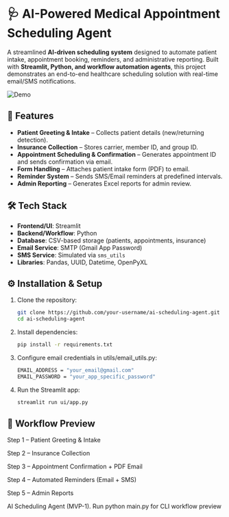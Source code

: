 # 🩺 AI-Powered Medical Appointment Scheduling Agent  

A streamlined **AI-driven scheduling system** designed to automate patient intake, appointment booking, reminders, and administrative reporting. Built with **Streamlit, Python, and workflow automation agents**, this project demonstrates an end-to-end healthcare scheduling solution with real-time email/SMS notifications.

![Demo](https://github.com/Vinay-014/Smart-Loan-Recovery-System-/blob/main/Smart%20Loan%20Recovery%20System%20and%201%20more%20page%20-%20Personal%20-%20Microsoft_%20Edge%202025-09-08%2011-46-27%20(1).gif)  


## 🚀 Features  

- **Patient Greeting & Intake** – Collects patient details (new/returning detection).  
- **Insurance Collection** – Stores carrier, member ID, and group ID.  
- **Appointment Scheduling & Confirmation** – Generates appointment ID and sends confirmation via email.  
- **Form Handling** – Attaches patient intake form (PDF) to email.  
- **Reminder System** – Sends SMS/Email reminders at predefined intervals.  
- **Admin Reporting** – Generates Excel reports for admin review.  


## 🛠️ Tech Stack  

- **Frontend/UI**: Streamlit  
- **Backend/Workflow**: Python  
- **Database**: CSV-based storage (patients, appointments, insurance)  
- **Email Service**: SMTP (Gmail App Password)  
- **SMS Service**: Simulated via `sms_utils`  
- **Libraries**: Pandas, UUID, Datetime, OpenPyXL  


## ⚙️ Installation & Setup  

1. Clone the repository:  
   ```bash
   git clone https://github.com/your-username/ai-scheduling-agent.git
   cd ai-scheduling-agent

2. Install dependencies:
   ```bash
   pip install -r requirements.txt

3. Configure email credentials in utils/email_utils.py:
   ```bash
   EMAIL_ADDRESS = "your_email@gmail.com"
   EMAIL_PASSWORD = "your_app_specific_password"

4. Run the Streamlit app:
   ```bash
   streamlit run ui/app.py


## 📸 Workflow Preview

Step 1 – Patient Greeting & Intake

Step 2 – Insurance Collection

Step 3 – Appointment Confirmation + PDF Email

Step 4 – Automated Reminders (Email + SMS)

Step 5 – Admin Reports

AI Scheduling Agent (MVP-1). Run python main.py for CLI workflow preview
